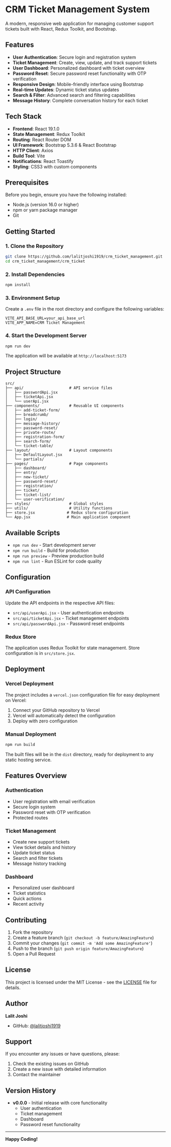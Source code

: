 # CRM Ticket Management System

A modern, responsive web application for managing customer support tickets built with React, Redux Toolkit, and Bootstrap.

## Features

- **User Authentication**: Secure login and registration system
- **Ticket Management**: Create, view, update, and track support tickets
- **User Dashboard**: Personalized dashboard with ticket overview
- **Password Reset**: Secure password reset functionality with OTP verification
- **Responsive Design**: Mobile-friendly interface using Bootstrap
- **Real-time Updates**: Dynamic ticket status updates
- **Search & Filter**: Advanced search and filtering capabilities
- **Message History**: Complete conversation history for each ticket

## Tech Stack

- **Frontend**: React 19.1.0
- **State Management**: Redux Toolkit
- **Routing**: React Router DOM
- **UI Framework**: Bootstrap 5.3.6 & React Bootstrap
- **HTTP Client**: Axios
- **Build Tool**: Vite
- **Notifications**: React Toastify
- **Styling**: CSS3 with custom components

## Prerequisites

Before you begin, ensure you have the following installed:
- Node.js (version 16.0 or higher)
- npm or yarn package manager
- Git

## Getting Started

### 1. Clone the Repository

```bash
git clone https://github.com/lalitjoshi1919/crm_ticket_management.git
cd crm_ticket_management/crm_ticket
```

### 2. Install Dependencies

```bash
npm install
```

### 3. Environment Setup

Create a `.env` file in the root directory and configure the following variables:

```env
VITE_API_BASE_URL=your_api_base_url
VITE_APP_NAME=CRM Ticket Management
```

### 4. Start the Development Server

```bash
npm run dev
```

The application will be available at `http://localhost:5173`

## Project Structure

```
src/
├── api/                    # API service files
│   ├── passwordApi.jsx
│   ├── ticketApi.jsx
│   └── userApi.jsx
├── components/             # Reusable UI components
│   ├── add-ticket-form/
│   ├── breadcrumb/
│   ├── login/
│   ├── message-history/
│   ├── password-reset/
│   ├── private-route/
│   ├── registration-form/
│   ├── search-form/
│   └── ticket-table/
├── layout/                 # Layout components
│   ├── DefaultLayout.jsx
│   └── partials/
├── pages/                  # Page components
│   ├── dashboard/
│   ├── entry/
│   ├── new-ticket/
│   ├── password-reset/
│   ├── registration/
│   ├── ticket/
│   ├── ticket-list/
│   └── user-verification/
├── styles/                 # Global styles
├── utils/                  # Utility functions
├── store.jsx              # Redux store configuration
└── App.jsx                # Main application component
```

## Available Scripts

- `npm run dev` - Start development server
- `npm run build` - Build for production
- `npm run preview` - Preview production build
- `npm run lint` - Run ESLint for code quality

## Configuration

### API Configuration

Update the API endpoints in the respective API files:
- `src/api/userApi.jsx` - User authentication endpoints
- `src/api/ticketApi.jsx` - Ticket management endpoints
- `src/api/passwordApi.jsx` - Password reset endpoints

### Redux Store

The application uses Redux Toolkit for state management. Store configuration is in `src/store.jsx`.

## Deployment

### Vercel Deployment

The project includes a `vercel.json` configuration file for easy deployment on Vercel:

1. Connect your GitHub repository to Vercel
2. Vercel will automatically detect the configuration
3. Deploy with zero configuration

### Manual Deployment

```bash
npm run build
```

The built files will be in the `dist` directory, ready for deployment to any static hosting service.

## Features Overview

### Authentication
- User registration with email verification
- Secure login system
- Password reset with OTP verification
- Protected routes

### Ticket Management
- Create new support tickets
- View ticket details and history
- Update ticket status
- Search and filter tickets
- Message history tracking

### Dashboard
- Personalized user dashboard
- Ticket statistics
- Quick actions
- Recent activity

## Contributing


1. Fork the repository
2. Create a feature branch (`git checkout -b feature/AmazingFeature`)
3. Commit your changes (`git commit -m 'Add some AmazingFeature'`)
4. Push to the branch (`git push origin feature/AmazingFeature`)
5. Open a Pull Request

## License

This project is licensed under the MIT License - see the [LICENSE](LICENSE) file for details.

## Author

**Lalit Joshi**
- GitHub: [@lalitjoshi1919](https://github.com/lalitjoshi1919)

## Support

If you encounter any issues or have questions, please:
1. Check the existing issues on GitHub
2. Create a new issue with detailed information
3. Contact the maintainer

## Version History

- **v0.0.0** - Initial release with core functionality
  - User authentication
  - Ticket management
  - Dashboard
  - Password reset functionality

---

**Happy Coding!**
